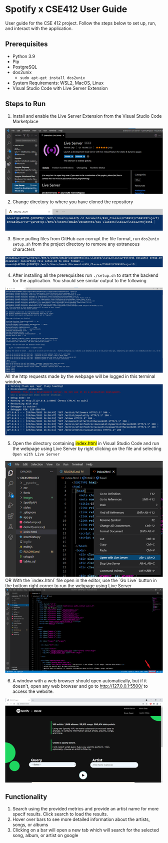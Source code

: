 # Spotify x CSE412 User Guide
User guide for the CSE 412 project. Follow the steps below to set up, run, and interact with the application.

## Prerequisites
* Python 3.9
* Pip
* PostgreSQL
* dos2unix
    * `sudo apt-get install dos2unix`
* System Requirements: WSL2, MacOS, Linux
* Visual Studio Code with Live Server Extension

## Steps to Run
1. Install  and enable the Live Server Extension from the Visual Studio Code Marketplace
<img src=images/liveserver.png>

2. Change directory to where you have cloned the repository
<img src=images/changeDirectory.png>

3. Since pulling files from GitHub can corrupt the file format, run `dos2unix setup.sh` from the project directory to remove any extraneous characters 
<img src=images/dos2unix.png>
 
4. After installing all the prerequisites run `./setup.sh` to start the backend for the application. You should see similar output to the following
<img src=images/setup.png>
All the http requests made by the webpage will be logged in this terminal window.
<img src=images/requests.png>

5. Open the directory containing <mark>index.html</mark> in Visual Studio Code and run the webpage using Live Server by right clicking on the file and selecting `Open with Live Server`
<img src=images/open1.png>
OR With the `index.html` file open in the editor, use the `Go Live` button in the bottom right corner to run the webpage using Live Server
<img src=images/open2.png>

6. A window with a web browser should open automatically, but if it doesn't, open any web browser and go to http://127.0.0.1:5500/ to access the website.
<img src=images/webpage.png>

## Functionality
1. Search using the provided metrics and provide an artist name for more specif results. Click search to load the results.
2. Hover over bars to see more detailed information about the artists, songs, or albums
3. Clicking on a bar will open a new tab which will search for the selected song, album, or artist on google